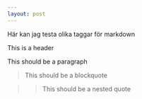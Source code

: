 ```yaml
---
layout: post
---
```


Här kan jag testa olika taggar för markdown

This is a header

This should be a paragraph

> This should be a blockquote

> > This should be a nested quote